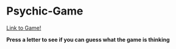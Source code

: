 # Psychic-Game
[Link to Game!](kbub27.github.io/Psychic-Game)

**Press a letter to see if you can guess what the game is thinking**
